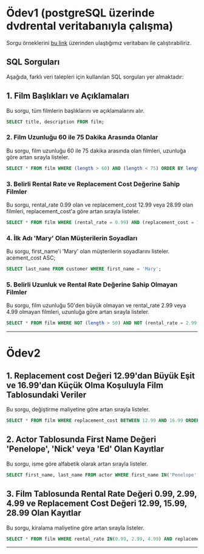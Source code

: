 # Ödev1 (postgreSQL üzerinde dvdrental veritabanıyla çalışma) 
Sorgu örneklerini [bu link](https://neon.tech/postgresql/postgresql-getting-started/postgresql-sample-database) üzerinden ulaştığımız veritabanı ile çalıştırabiliriz.

## SQL Sorguları

Aşağıda, farklı veri talepleri için kullanılan SQL sorguları yer almaktadır:

## 1. Film Başlıkları ve Açıklamaları
Bu sorgu, tüm filmlerin başlıklarını ve açıklamalarını alır.
 ```sql 
 SELECT title, description FROM film; 
 ```

### 2. Film Uzunluğu 60 ile 75 Dakika Arasında Olanlar
Bu sorgu, film uzunluğu 60 ile 75 dakika arasında olan filmleri, uzunluğa göre artan sırayla listeler.
 ```sql 
 SELECT * FROM film WHERE (length > 60) AND (length < 75) ORDER BY length ASC;
 ```

### 3. Belirli Rental Rate ve Replacement Cost Değerine Sahip Filmler
Bu sorgu, rental_rate 0.99 olan ve replacement_cost 12.99 veya 28.99 olan filmleri, replacement_cost'a göre artan sırayla listeler.
```sql
SELECT * FROM film WHERE (rental_rate = 0.99) AND (replacement_cost = 12.99) OR (replacement_cost = 28.99) ORDER BY replacement_cost ASC;
```

### 4. İlk Adı 'Mary' Olan Müşterilerin Soyadları
Bu sorgu, first_name'i 'Mary' olan müşterilerin soyadlarını listeler.
acement_cost ASC;
```sql
SELECT last_name FROM customer WHERE first_name = 'Mary';
```

### 5. Belirli Uzunluk ve Rental Rate Değerine Sahip Olmayan Filmler
Bu sorgu, film uzunluğu 50'den büyük olmayan ve rental_rate 2.99 veya 4.99 olmayan filmleri, uzunluğa göre artan sırayla listeler.
```sql
SELECT * FROM film WHERE NOT (length > 50) AND NOT (rental_rate = 2.99 OR rental_rate = 4.99) ORDER BY length ASC;
```

***
# Ödev2

## 1. Replacement cost Değeri 12.99'dan Büyük Eşit ve 16.99'dan Küçük Olma Koşuluyla Film Tablosundaki Veriler
Bu sorgu, değiştirme maliyetine göre artan sırayla listeler.
```sql
SELECT * FROM film WHERE replacement_cost BETWEEN 12.99 AND 16.99 ORDER BY replacement_cost ASC;
```

## 2. Actor Tablosunda First Name Değeri 'Penelope', 'Nick' veya 'Ed' Olan Kayıtlar
Bu sorgu, isme göre alfabetik olarak artan sırayla listeler.
```sql
SELECT first_name, last_name FROM actor WHERE first_name IN('Penelope', 'Nick', 'Ed') ORDER BY first_name ASC;
```

## 3. Film Tablosunda Rental Rate Değeri 0.99, 2.99, 4.99 ve Replacement Cost Değeri 12.99, 15.99, 28.99 Olan Kayıtlar
Bu sorgu, kiralama maliyetine göre artan sırayla listeler.
```sql
SELECT * FROM film WHERE rental_rate IN(0.99, 2.99, 4.99) AND replacement_cost IN(12.99, 15.99, 28.99) ORDER BY rental_rate ASC;
```
***


